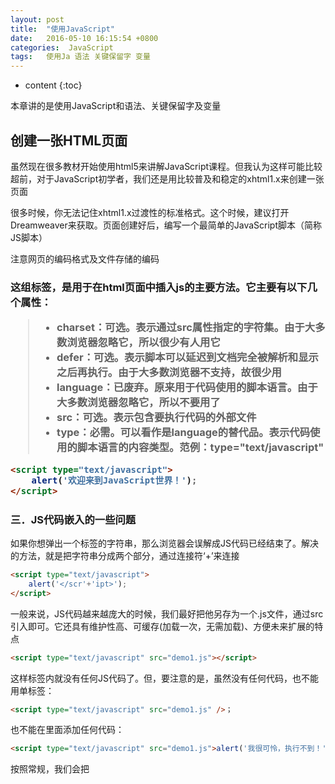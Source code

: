 ```yaml
---
layout: post
title:  "使用JavaScript"
date:   2016-05-10 16:15:54 +0800
categories:  JavaScript	
tags: 	使用Ja 语法 关键保留字 变量
---
```

 
* content
{:toc}

本章讲的是使用JavaScript和语法、关键保留字及变量





## 创建一张HTML页面

虽然现在很多教材开始使用html5来讲解JavaScript课程。但我认为这样可能比较超前，对于JavaScript初学者，我们还是用比较普及和稳定的xhtml1.x来创建一张页面

很多时候，你无法记住xhtml1.x过渡性的标准格式。这个时候，建议打开Dreamweaver来获取。页面创建好后，编写一个最简单的JavaScript脚本（简称JS脚本）

注意网页的编码格式及文件存储的编码

### <Script>标签解析

<script>xxx</script>这组标签，是用于在html页面中插入js的主要方法。它主要有以下几个属性：

>* charset：可选。表示通过src属性指定的字符集。由于大多数浏览器忽略它，所以很少有人用它
>* defer：可选。表示脚本可以延迟到文档完全被解析和显示之后再执行。由于大多数浏览器不支持，故很少用
>* language：已废弃。原来用于代码使用的脚本语言。由于大多数浏览器忽略它，所以不要用了
>* src：可选。表示包含要执行代码的外部文件
>* type：必需。可以看作是language的替代品。表示代码使用的脚本语言的内容类型。范例：type="text/javascript"

```html
<script type="text/javascript">
	alert('欢迎来到JavaScript世界！');
</script>
```

### 三．JS代码嵌入的一些问题

如果你想弹出一个</script>标签的字符串，那么浏览器会误解成JS代码已经结束了。解决的方法，就是把字符串分成两个部分，通过连接符‘+’来连接

```html
<script type="text/javascript">
	alert('</scr'+'ipt>');
</script>
```

一般来说，JS代码越来越庞大的时候，我们最好把他另存为一个.js文件，通过src引入即可。它还具有维护性高、可缓存(加载一次，无需加载)、方便未来扩展的特点

```html
<script type="text/javascript" src="demo1.js"></script>
```

这样标签内就没有任何JS代码了。但，要注意的是，虽然没有任何代码，也不能用单标签：

```html
<script type="text/javascript" src="demo1.js" />；
```

也不能在里面添加任何代码：

```html
<script type="text/javascript" src="demo1.js">alert('我很可怜，执行不到！')</script>
```

按照常规，我们会把<script>标签存放到<head>...</head>之间。但有时也会放在body之间。

不再需要提供注释，以前为了让不支持JavaScript浏览器能够屏蔽掉<script>内部的代码，我们习惯在代码的前后用html注释掉，现在已经不需要了。

```html
<script type="text/javascript">
<!--
		alert('欢迎！');
-->
</script>
```

平稳退化不支持JavaScript处理：<nosciprt>

```html
<noscript>
	您没有启用JavaScript
</noscript>
```

## 语法构成

**区分大小写**

ECMAScript中的一切，包括变量、函数名和操作符都是区分大小写的。例如：text和Text表示两种不同的变量

**标识符**

所谓标识符，就是指变量、函数、属性的名字，或者函数的参数。标识符可以是下列格式规则组合起来的一或多个字符：

>* 第一字符必须是一个字母、下划线(_)或一个美元符号($)。
>* 其他字符可以是字母、下划线、美元符号或数字。
>* 不能把关键字、保留字、true、false和null作为标识符。
>* 例如：myName、book123等

**注释**

ECMAScript使用C风格的注释，包括单行注释和块级注释

>* // 单行注释
>* /*
>* * 这是一个多行
>* * 注释
>* */

### 直接量(字面量literal)

所有直接量(字面量)，就是程序中直接显示出来的数据值

100				|	//数字字面量
'李炎恢'		|	//字符串字面量
false			|	//布尔字面量
/js/gi			|	//正则表达式字面量
null			|	//对象字面量

在ECMAScript第3版中，像数组字面量和对象字面量的表达式也是支持的，如下：

{x:1, y:2}		|	//对象字面量表达式
[1,2,3,4,5]		|	//数组字面量表达式

### 二．关键字和保留字

ECMAScript-262描述了一组具有特定用途的关键字，一般用于控制语句的开始或结束，或者用于执行特定的操作等。关键字也是语言保留的，不能用作标识符

**ECMAScript全部关键字**

break		|	else		|	new			|	var
case		|	finally		|	return		|	void
catch		|	for			|	switch		|	while
continue	|	function	|	this		|	with
default		|	if			|	throw		|
delete		|	in			|	try			|
do			|	instanceof	|	typeof		|

ECMAScript-262还描述了另一组不能用作标识符的保留字。尽管保留字在JavaScript中还没有特定的用途，但它们很有可能在将来被用作关键字

**ECMAScript-262第3版定义的全部保留字**

abstract	|		enum		|		int				|	short
boolean		|		export		|		interface		|	static
byte		|		extends		|		long			|	super
char		|		final		|		native			|	synchronized
class		|		float		|		package			|	throws
const		|		goto		|		private			|	transient
debugger	|		implements	|		protected		|	volatile
double		|		import		|		public			|

### 变量

ECMAScript的变量是松散类型的，所谓松散类型就是用来保存任何类型的数据。定义变量时要使用var操作符（var是关键），后面跟一个变量名（变量名是标识符）

```ja
var box; 
alert(box);
```

这句话定义了box变量，但没有对它进行初始化（也就是没有给变量赋值）。这时，系统会给它一个特殊的值 -- undefined（表示未定义）

```ja
var box= '李炎恢';
alert(box);
```

所谓变量，就是可以初始化后可以再次改变的量。ECMAScript属于弱类型(松散类型)的语言，可以同时改变不同类型的量。(PS：虽然可以改变不同类型的量，但这样做对于后期维护带来困难，而且性能也不高，导致成本很高！)

```ja
var boxString = '李炎恢';
boxString = 100;    
alert(boxString);
```

重复的使用var声明一个变量，只不过是一个赋值操作，并不会报错。但这样的操作是比较二的，没有任何必要

```ja
var box= '李炎恢';
var box= 'Lee';
```

还有一种变量不需要前面var关键字即可创建变量。这种变量和var的变量有一定的区别和作用范围，我们会在作用域那一节详细探讨

```ja
box= '李炎恢';
```

当你想声明多个变量的时候，可以在一行或者多行操作

```ja
var box= '李炎恢';var age= 100;
```

而当你每条语句都在不同行的时候，你可以省略分号。(PS：这是ECMAScript支持的，但绝对是一个非常不好的编程习惯，切记不要)

```ja
var box= '李炎恢'
var age= 100
alert(box)
```

可以使用一条语句定义多个变量，只要把每个变量(初始化或者不初始化均可)用逗号分隔开即可，为了可读性，每个变量，最好另起一行，并且第二变量和第一变量对齐(PS：这些都不是必须的)

```ja
var box= '李炎恢',
	age = 28,
	height;
```






















